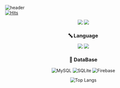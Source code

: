 ![header](https://capsule-render.vercel.app/api?type=wave&color=auto&height=400&section=header&text=개발자삽살개&fontSize=90)  
[![Hits](https://hits.seeyoufarm.com/api/count/incr/badge.svg?url=https%3A%2F%2Fgithub.com%2Fsapsalgea%2Fhit-counter&count_bg=%2379C83D&title_bg=%23555555&icon=&icon_color=%23E7E7E7&title=hits&edge_flat=false)](https://github.com/sapsalgea)




<p align="center">
<img src="https://img.shields.io/badge/Android-3DDC84?style=flat-square&logo=Android&logoColor=white"/></a>
<img src="https://img.shields.io/badge/React-#61DAFB?style=flat-square&logo=react&logoColor=white"/></a>
</p>  
<h3 align="center"> 🔤 Language  </h3>
<p align="center">
<img src="https://img.shields.io/badge/Kotlin-7F52FF?style=flat-square&logo=Kotlin&logoColor=white"/></a>
<img src="https://img.shields.io/badge/Java-5382a1?style=flat-square&logo=Java&logoColor=white"/></a>
</p>
<h3 align="center"> 💽 DataBase </h3>
<p align="center">
<img alt="MySQL" src ="https://img.shields.io/badge/MySQL-4479A1.svg?&style=for-the-badge&logo=MySQL&logoColor=white"/>
<img alt="SQLite" src ="https://img.shields.io/badge/SQLite-003B57.svg?&style=for-the-badge&logo=SQLite&logoColor=white"/>
<img alt="Firebase" src ="https://img.shields.io/badge/Firebase-FFCA28.svg?&style=for-the-badge&logo=Firebase&logoColor=white"/>
</p>
</hr>
</hr>
</hr>
</hr>

<div align=center>


  
    
        
            
![Top Langs](https://github-readme-stats.vercel.app/api/top-langs/?username=sapsalgea&layout=compact)  
